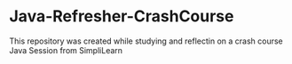 # Java-Refresher-CrashCourse
 This repository was created while studying and reflectin on a crash course Java Session from SimpliLearn

